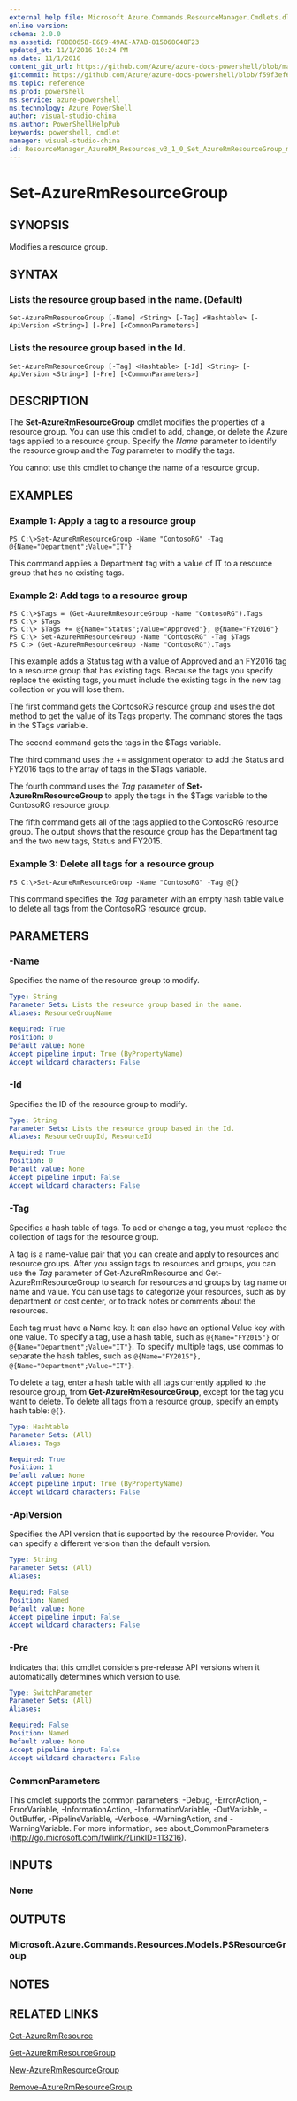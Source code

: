 ```yaml
---
external help file: Microsoft.Azure.Commands.ResourceManager.Cmdlets.dll-Help.xml
online version: 
schema: 2.0.0
ms.assetid: F8BB065B-E6E9-49AE-A7AB-815068C40F23
updated_at: 11/1/2016 10:24 PM
ms.date: 11/1/2016
content_git_url: https://github.com/Azure/azure-docs-powershell/blob/master/azureps-cmdlets-docs/ResourceManager/AzureRM.Resources/v3.1.0/Set-AzureRmResourceGroup.md
gitcommit: https://github.com/Azure/azure-docs-powershell/blob/f59f3ef60bc592383812213e69fd77ba950759ed/azureps-cmdlets-docs/ResourceManager/AzureRM.Resources/v3.1.0/Set-AzureRmResourceGroup.md
ms.topic: reference
ms.prod: powershell
ms.service: azure-powershell
ms.technology: Azure PowerShell
author: visual-studio-china
ms.author: PowerShellHelpPub
keywords: powershell, cmdlet
manager: visual-studio-china
id: ResourceManager_AzureRM_Resources_v3_1_0_Set_AzureRmResourceGroup_md
---
```


# Set-AzureRmResourceGroup

## SYNOPSIS
Modifies a resource group.

## SYNTAX

### Lists the resource group based in the name. (Default)
```
Set-AzureRmResourceGroup [-Name] <String> [-Tag] <Hashtable> [-ApiVersion <String>] [-Pre] [<CommonParameters>]
```

### Lists the resource group based in the Id.
```
Set-AzureRmResourceGroup [-Tag] <Hashtable> [-Id] <String> [-ApiVersion <String>] [-Pre] [<CommonParameters>]
```

## DESCRIPTION
The **Set-AzureRmResourceGroup** cmdlet modifies the properties of a resource group.
You can use this cmdlet to add, change, or delete the Azure tags applied to a resource group.
Specify the *Name* parameter to identify the resource group and the *Tag* parameter to modify the tags.

You cannot use this cmdlet to change the name of a resource group.

## EXAMPLES

### Example 1: Apply a tag to a resource group
```
PS C:\>Set-AzureRmResourceGroup -Name "ContosoRG" -Tag @{Name="Department";Value="IT"}
```

This command applies a Department tag with a value of IT to a resource group that has no existing tags.

### Example 2: Add tags to a resource group
```
PS C:\>$Tags = (Get-AzureRmResourceGroup -Name "ContosoRG").Tags
PS C:\> $Tags
PS C:\> $Tags += @{Name="Status";Value="Approved"}, @{Name="FY2016"}
PS C:\> Set-AzureRmResourceGroup -Name "ContosoRG" -Tag $Tags
PS C:> (Get-AzureRmResourceGroup -Name "ContosoRG").Tags
```

This example adds a Status tag with a value of Approved and an FY2016 tag to a resource group that has existing tags.
Because the tags you specify replace the existing tags, you must include the existing tags in the new tag collection or you will lose them.

The first command gets the ContosoRG resource group and uses the dot method to get the value of its Tags property.
The command stores the tags in the $Tags variable.

The second command gets the tags in the $Tags variable.

The third command uses the += assignment operator to add the Status and FY2016 tags to the array of tags in the $Tags variable.

The fourth command uses the *Tag* parameter of **Set-AzureRmResourceGroup** to apply the tags in the $Tags variable to the ContosoRG resource group.

The fifth command gets all of the tags applied to the ContosoRG resource group.
The output shows that the resource group has the Department tag and the two new tags, Status and FY2015.

### Example 3: Delete all tags for a resource group
```
PS C:\>Set-AzureRmResourceGroup -Name "ContosoRG" -Tag @{}
```

This command specifies the *Tag* parameter with an empty hash table value to delete all tags from the ContosoRG resource group.

## PARAMETERS

### -Name
Specifies the name of the resource group to modify.

```yaml
Type: String
Parameter Sets: Lists the resource group based in the name.
Aliases: ResourceGroupName

Required: True
Position: 0
Default value: None
Accept pipeline input: True (ByPropertyName)
Accept wildcard characters: False
```

### -Id
Specifies the ID of the resource group to modify.

```yaml
Type: String
Parameter Sets: Lists the resource group based in the Id.
Aliases: ResourceGroupId, ResourceId

Required: True
Position: 0
Default value: None
Accept pipeline input: False
Accept wildcard characters: False
```

### -Tag
Specifies a hash table of tags.
To add or change a tag, you must replace the collection of tags for the resource group.

A tag is a name-value pair that you can create and apply to resources and resource groups.
After you assign tags to resources and groups, you can use the *Tag* parameter of Get-AzureRmResource and Get-AzureRmResourceGroup to search for resources and groups by tag name or name and value.
You can use tags to categorize your resources, such as by department or cost center, or to track notes or comments about the resources.

Each tag must have a Name key.
It can also have an optional Value key with one value.
To specify a tag, use a hash table, such as `@{Name="FY2015"}` or `@{Name="Department";Value="IT"}`.
To specify multiple tags, use commas to separate the hash tables, such as `@{Name="FY2015"}, @{Name="Department";Value="IT"}`.

To delete a tag, enter a hash table with all tags currently applied to the resource group, from **Get-AzureRmResourceGroup**, except for the tag you want to delete.
To delete all tags from a resource group, specify an empty hash table: `@{}`.

```yaml
Type: Hashtable
Parameter Sets: (All)
Aliases: Tags

Required: True
Position: 1
Default value: None
Accept pipeline input: True (ByPropertyName)
Accept wildcard characters: False
```

### -ApiVersion
Specifies the API version that is supported by the resource Provider.
You can specify a different version than the default version.

```yaml
Type: String
Parameter Sets: (All)
Aliases: 

Required: False
Position: Named
Default value: None
Accept pipeline input: False
Accept wildcard characters: False
```

### -Pre
Indicates that this cmdlet considers pre-release API versions when it automatically determines which version to use.

```yaml
Type: SwitchParameter
Parameter Sets: (All)
Aliases: 

Required: False
Position: Named
Default value: None
Accept pipeline input: False
Accept wildcard characters: False
```

### CommonParameters
This cmdlet supports the common parameters: -Debug, -ErrorAction, -ErrorVariable, -InformationAction, -InformationVariable, -OutVariable, -OutBuffer, -PipelineVariable, -Verbose, -WarningAction, and -WarningVariable. For more information, see about_CommonParameters (http://go.microsoft.com/fwlink/?LinkID=113216).

## INPUTS

### None

## OUTPUTS

### Microsoft.Azure.Commands.Resources.Models.PSResourceGroup

## NOTES

## RELATED LINKS

[Get-AzureRmResource](xref:ResourceManager/AzureRM.Resources/v3.1.0/Get-AzureRmResource.md)

[Get-AzureRmResourceGroup](xref:ResourceManager/AzureRM.Resources/v3.1.0/Get-AzureRmResourceGroup.md)

[New-AzureRmResourceGroup](xref:ResourceManager/AzureRM.Resources/v3.1.0/New-AzureRmResourceGroup.md)

[Remove-AzureRmResourceGroup](xref:ResourceManager/AzureRM.Resources/v3.1.0/Remove-AzureRmResourceGroup.md)


